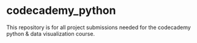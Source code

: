 # codecademy_python

This repository is for all project submissions needed for the codecademy python & data visualization course.
